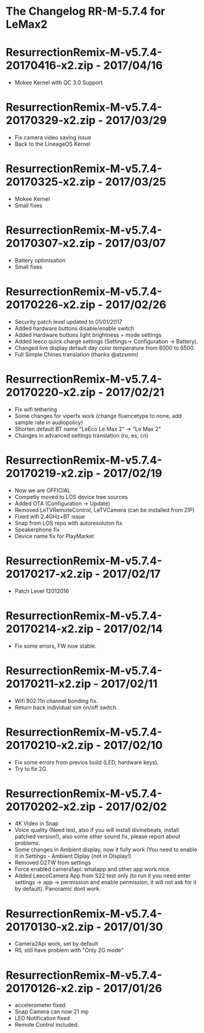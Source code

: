 # The Changelog  RR-M-5.7.4 for LeMax2

# ResurrectionRemix-M-v5.7.4-20170416-x2.zip - 2017/04/16

- Mokee Kernel with QC 3.0 Support

# ResurrectionRemix-M-v5.7.4-20170329-x2.zip - 2017/03/29

- Fix camera video saving issue
- Back to the LineageOS Kernel

# ResurrectionRemix-M-v5.7.4-20170325-x2.zip - 2017/03/25

- Mokee Kernel
- Small fixes

# ResurrectionRemix-M-v5.7.4-20170307-x2.zip - 2017/03/07

- Battery optimisation
- Small fixes

# ResurrectionRemix-M-v5.7.4-20170226-x2.zip - 2017/02/26

- Security patch level updated to 01/01/2017
- Added hardware buttons disable/enable switch
- Added Hardware buttons light brightness + mode settings
- Added leeco quick charge settings (Settings-> Configuration -> Battery). 
- Changed live display default day color temperature from 8000 to 6500
- Full Simple Chines translation (thanks @atzsmm)

# ResurrectionRemix-M-v5.7.4-20170220-x2.zip - 2017/02/21

- Fix wifi tethering
- Some changes for viperfx work (change fluencetype to none, add sample rate in audiopolicy)
- Shorten default BT name "LeEco Le Max 2" -> "Le Max 2"
- Changes in advanced settings translation (ru, es, cn)

# ResurrectionRemix-M-v5.7.4-20170219-x2.zip - 2017/02/19

- Now we are OFFICIAL
- Competly moved to LOS device tree sources
- Added OTA (Configuration -> Update)
- Removed LeTVRemoteControl, LeTVCamera (can be installed from ZIP)
- Fixed wifi 2.4GHz+BT issue
- Snap from LOS repo with autoresoluton fix
- Speakerphone fix
- Device name fix for PlayMarket

# ResurrectionRemix-M-v5.7.4-20170217-x2.zip - 2017/02/17

- Patch Level 12012016

# ResurrectionRemix-M-v5.7.4-20170214-x2.zip - 2017/02/14

- Fix some errors, FW now stable. 

# ResurrectionRemix-M-v5.7.4-20170211-x2.zip - 2017/02/11

- Wifi 802.11n channel bonding fix.
- Return back individual sim on/off switch.

# ResurrectionRemix-M-v5.7.4-20170210-x2.zip - 2017/02/10

- Fix some errors from previos build (LED, hardware keys).
- Try to fix 2G.

# ResurrectionRemix-M-v5.7.4-20170202-x2.zip - 2017/02/02

- 4K Video in Snap
- Voice quality (Need test, also if you will install divinebeats, install patched version!), also some other sound fix, please report about problems.
- Some changes in Ambient display, now it fully work (You need to enable it in Settings - Ambient Diplay (not in DIsplay!)
- Removed D2TW from settings
- Force enabled camera1api: whatapp and other app work nice. 
- Added LeecoCamera App from S22 test only (to run it you need enter settings -> app -> permission and enable permission, it will not ask for it by default). Panoramic dont work.

# ResurrectionRemix-M-v5.7.4-20170130-x2.zip - 2017/01/30

- Camera2Api work, set by default
- RIL still have problem with "Only 2G mode"

# ResurrectionRemix-M-v5.7.4-20170126-x2.zip - 2017/01/26

- accelerometer fixed
- Snap Camera can now 21 mp
- LED Notification fixed
- Remote Control included.
